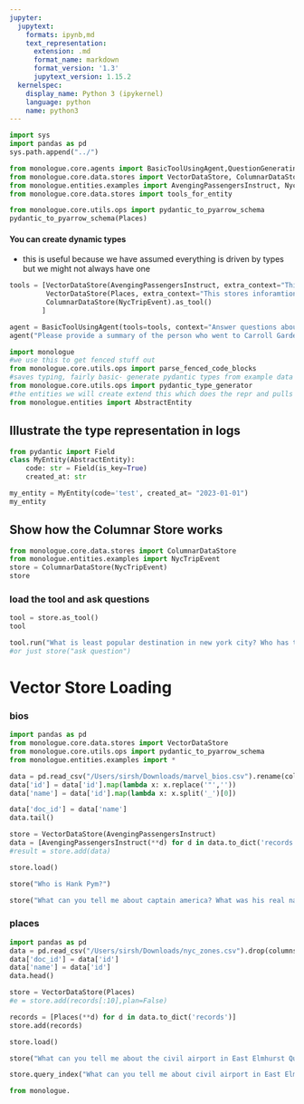 ```yaml
---
jupyter:
  jupytext:
    formats: ipynb,md
    text_representation:
      extension: .md
      format_name: markdown
      format_version: '1.3'
      jupytext_version: 1.15.2
  kernelspec:
    display_name: Python 3 (ipykernel)
    language: python
    name: python3
---
```


```python
import sys
import pandas as pd
sys.path.append("../")
```

```python
from monologue.core.agents import BasicToolUsingAgent,QuestionGeneratingAgent, BasicTypedResponseToolUsingAgent
from monologue.core.data.stores import VectorDataStore, ColumnarDataStore, EntityDataStore
from monologue.entities.examples import AvengingPassengersInstruct, NycTripEvent, Places, AbstractVectorStoreEntry
from monologue.core.data.stores import tools_for_entity

from monologue.core.utils.ops import pydantic_to_pyarrow_schema
pydantic_to_pyarrow_schema(Places)
```

#### You can create dynamic types 
- this is useful because we have assumed everything is driven by types but we might not always have one

```python
tools = [VectorDataStore(AvengingPassengersInstruct, extra_context="This stores inforamtion about people travelling in New York taxis").as_tool(),
         VectorDataStore(Places, extra_context="This stores inforamtion about places in New York").as_tool(),
         ColumnarDataStore(NycTripEvent).as_tool()
        ]

agent = BasicToolUsingAgent(tools=tools, context="Answer questions about people taking trips in new york")
agent("Please provide a summary of the person who went to Carroll Gardens most often with as much detail as possible. what might they have gont to Carroll gardens?")

```

```python
import monologue
#we use this to get fenced stuff out
from monologue.core.utils.ops import parse_fenced_code_blocks
#saves typing, fairly basic- generate pydantic types from example data
from monologue.core.utils.ops import pydantic_type_generator
#the entities we will create extend this which does the repr and pulls out some metadata
from monologue.entities import AbstractEntity
```


## Illustrate the type representation in logs

```python
from pydantic import Field
class MyEntity(AbstractEntity):
    code: str = Field(is_key=True)
    created_at: str

my_entity = MyEntity(code='test', created_at= "2023-01-01")
my_entity
```

## Show how the Columnar Store works

```python
from monologue.core.data.stores import ColumnarDataStore
from monologue.entities.examples import NycTripEvent
store = ColumnarDataStore(NycTripEvent)
store
```

### load the tool and ask questions

```python
tool = store.as_tool()
tool
```

```python
tool.run("What is least popular destination in new york city? Who has travelled there?")
#or just store("ask question")
```

# Vector Store Loading


### bios

```python
import pandas as pd
from monologue.core.data.stores import VectorDataStore
from monologue.core.utils.ops import pydantic_to_pyarrow_schema
from monologue.entities.examples import *
```

```python
data = pd.read_csv("/Users/sirsh/Downloads/marvel_bios.csv").rename(columns={'entity_key':'id'})
data['id'] = data['id'].map(lambda x: x.replace('"',''))
data['name'] = data['id'].map(lambda x: x.split('_')[0])

data['doc_id'] = data['name']
data.tail()
```

```python
store = VectorDataStore(AvengingPassengersInstruct)
data = [AvengingPassengersInstruct(**d) for d in data.to_dict('records')]
#result = store.add(data)
```

```python
store.load()
```

```python
store("Who is Hank Pym?")
```

```python
store("What can you tell me about captain america? What was his real name?")
```

### places

```python
import pandas as pd
data = pd.read_csv("/Users/sirsh/Downloads/nyc_zones.csv").drop(columns='id',index=1).rename(columns={'entity_key':'id'})
data['doc_id'] = data['id']
data['name'] = data['id']
data.head()
```

```python
store = VectorDataStore(Places)
#e = store.add(records[:10],plan=False)
```

```python
records = [Places(**d) for d in data.to_dict('records')]
store.add(records)
```

```python
store.load()
```

```python
store("What can you tell me about the civil airport in East Elmhurst Queens?")
```

```python
store.query_index("What can you tell me about civil airport in East Elmhurst Queens?")
```

```python
from monologue.
```

```python

```

```python

```
